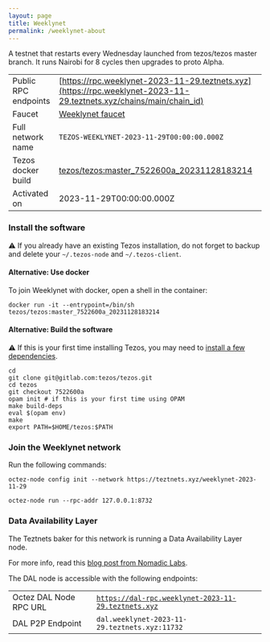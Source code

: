 ```yaml
---
layout: page
title: Weeklynet
permalink: /weeklynet-about
---
```


A testnet that restarts every Wednesday launched from tezos/tezos master branch. It runs Nairobi for 8 cycles then upgrades to proto Alpha.

| | |
|-------|---------------------|
| Public RPC endpoints | [https://rpc.weeklynet-2023-11-29.teztnets.xyz](https://rpc.weeklynet-2023-11-29.teztnets.xyz/chains/main/chain_id)<br/> |
| Faucet | [Weeklynet faucet](https://faucet.weeklynet-2023-11-29.teztnets.xyz) |
| Full network name | `TEZOS-WEEKLYNET-2023-11-29T00:00:00.000Z` |
| Tezos docker build | [tezos/tezos:master_7522600a_20231128183214](https://hub.docker.com/r/tezos/tezos/tags?page=1&ordering=last_updated&name=master_7522600a_20231128183214) |
| Activated on | 2023-11-29T00:00:00.000Z |





### Install the software

⚠️  If you already have an existing Tezos installation, do not forget to backup and delete your `~/.tezos-node` and `~/.tezos-client`.



#### Alternative: Use docker

To join Weeklynet with docker, open a shell in the container:

```
docker run -it --entrypoint=/bin/sh tezos/tezos:master_7522600a_20231128183214
```

#### Alternative: Build the software

⚠️  If this is your first time installing Tezos, you may need to [install a few dependencies](https://tezos.gitlab.io/introduction/howtoget.html#setting-up-the-development-environment-from-scratch).

```
cd
git clone git@gitlab.com:tezos/tezos.git
cd tezos
git checkout 7522600a
opam init # if this is your first time using OPAM
make build-deps
eval $(opam env)
make
export PATH=$HOME/tezos:$PATH
```

### Join the Weeklynet network

Run the following commands:

```
octez-node config init --network https://teztnets.xyz/weeklynet-2023-11-29

octez-node run --rpc-addr 127.0.0.1:8732
```




### Data Availability Layer

The Teztnets baker for this network is running a Data Availability Layer node.

For more info, read this [blog post from Nomadic Labs](https://research-development.nomadic-labs.com/data-availability-layer-tezos.html).

The DAL node is accessible with the following endpoints:

| | |
|-------|---------------------|
| Octez DAL Node RPC URL | [`https://dal-rpc.weeklynet-2023-11-29.teztnets.xyz`](https://dal-rpc.weeklynet-2023-11-29.teztnets.xyz) |
| DAL P2P Endpoint | `dal.weeklynet-2023-11-29.teztnets.xyz:11732` |




